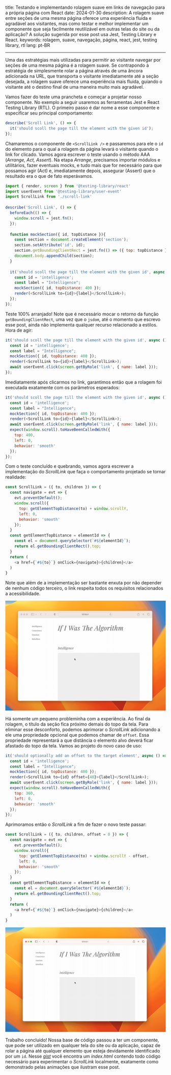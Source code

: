title: Testando e implementando rolagem suave em links de navegação para a própria página com React
date: 2024-01-30
description: A rolagem suave entre seções de uma mesma página oferece uma experiência fluida e agradável aos visitantes, mas como testar e melhor implementar um componente que seja facilmente reutilizável em outras telas do site ou da aplicação? A solução sugerida por esse post usa Jest, Testing Library e React.
keywords: rolagem, suave, navegação, página, react, jest, testing library, rtl
lang: pt-BR

---

Uma das estratégias mais utilizadas para permitir ao visitante navegar por seções de uma mesma página é a rolagem suave. Se contrapondo à estratégia de simplesmente rolar a página através de uma âncora adicionada na URL, que transporta o visitante imediatamente até a seção desejada, a rolagem suave oferece uma experiência mais fluida, guiando o visitante até o destino final de uma maneira muito mais agradável.

Vamos fazer do teste uma prancheta e começar a projetar nosso componente. No exemplo a seguir usaremos as ferramentas Jest e React Testing Library (RTL). O primeiro passo é dar nome a esse componente e especificar seu principal comportamento:

``` javascript
describe('Scroll Link', () => {
  it('should scoll the page till the element with the given id');
});
```

Chamaremos o componente de `<ScrollLink />` e passaremos para ele o `id` do elemento para o qual a rolagem da página levará o visitante quando o link for clicado. Vamos agora escrever o teste usando o método AAA (*Arrange, Act, Assert*). Na etapa *Arrange*, precisamos importar módulos e utilitários, fazer eventuais mocks, e tudo mais que for necessário para que possamos agir (Act) e, imediatamente depois, assegurar (Assert) que o resultado era o que de fato esperávamos.

``` javascript
import { render, screen } from '@testing-library/react'
import userEvent from '@testing-library/user-event'
import ScrollLink from './scroll-link'

describe('Scroll Link', () => {
  beforeEach(() => {
    window.scroll = jest.fn();
  });

  function mockSection({ id, topDistance }){
    const section = document.createElement('section');
    section.setAttribute('id', id);
    section.getBoundingClientRect = jest.fn(() => ({ top: topDistance }));
    document.body.appendChild(section);
  }

  it('should scoll the page till the element with the given id', async () => {
    const id = 'intelligence';
    const label = "Intelligence";
    mockSection({ id, topDistance: 400 });
    render(<ScrollLink to={id}>{label}</ScrollLink>);
  });
});
```

Teste 100% arranjado! Note que é necessário mocar o retorno da função `getBoundingClientRect`, uma vez que o `jsdom`, até o momento que escrevo esse post, ainda não implementa qualquer recurso relacionado a estilos. Hora de agir:

``` javascript
it('should scoll the page till the element with the given id', async () => {
  const id = 'intelligence';
  const label = "Intelligence";
  mockSection({ id, topDistance: 400 });
  render(<ScrollLink to={id}>{label}</ScrollLink>);
  await userEvent.click(screen.getByRole('link', { name: label }));
});
```

Imediatamente após clicarmos no link, garantimos então que a rolagem foi executada exatamente com os parâmetros esperados:

``` javascript
it('should scoll the page till the element with the given id', async () => {
  const id = 'intelligence';
  const label = "Intelligence";
  mockSection({ id, topDistance: 400 });
  render(<ScrollLink to={id}>{label}</ScrollLink>);
  await userEvent.click(screen.getByRole('link', { name: label }));
  expect(window.scroll).toHaveBeenCalledWith({
    top: 400,
    left: 0,
    behavior: 'smooth'
  });
});
```

Com o teste concluído e quebrando, vamos agora escrever a implementação do *ScrollLink* que faça o comportamento projetado se tornar realidade:

``` javascript
const ScrollLink = ({ to, children }) => {
  const navigate = evt => {
    evt.preventDefault();
    window.scroll({
      top: getElementTopDistance(to) + window.scrollY,
      left: 0,
      behavior: 'smooth'
    });
  }
  const getElementTopDistance = elementId => {
    const el = document.querySelector(`#${elementId}`);
    return el.getBoundingClientRect().top;
  }
  return (
    <a href={`#${to}`} onClick={navigate}>{children}</a>
  )
}
```

Note que além de a implementação ser bastante enxuta por não depender de nenhum código terceiro, o link respeita todos os requisitos relacionados a acessibilidade.

![Animação exibindo o resultado da implementação inicial no browser](../../images/in-page-scroll-initial.gif)

Há somente um pequeno probleminha com a experiência. Ao final da rolagem, o título da seção fica próximo demais do topo da tela. Para eliminar esse desconforto, podemos aprimorar o *ScrollLink* adicionando a ele uma propriedade opcional que podemos chamar de `offset`. Essa propriedade representará a que distância o elemento alvo deverá ficar afastado do topo da tela. Vamos ao projeto do novo caso de uso:

``` javascript
it('should optionally add an offset to the target element', async () => {
  const id = 'intelligence';
  const label = "Intelligence";
  mockSection({ id, topDistance: 400 });
  render(<ScrollLink to={id} offset={40}>{label}</ScrollLink>);
  await userEvent.click(screen.getByRole('link', { name: label }));
  expect(window.scroll).toHaveBeenCalledWith({
    top: 360,
    left: 0,
    behavior: 'smooth'
  });
});
```

Aprimoramos então o *ScrollLink* a fim de fazer o novo teste passar:

``` javascript
const ScrollLink = ({ to, children, offset = 0 }) => {
  const navigate = evt => {
    evt.preventDefault();
    window.scroll({
      top: getElementTopDistance(to) + window.scrollY - offset,
      left: 0,
      behavior: 'smooth'
    });
  }
  const getElementTopDistance = elementId => {
    const el = document.querySelector(`#${elementId}`);
    return el.getBoundingClientRect().top;
  }
  return (
    <a href={`#${to}`} onClick={navigate}>{children}</a>
  )
}
```

![Animação exibindo o resultado da implementação da nova propriedade offset no browser](../../images/in-page-scroll-final.gif)

Trabalho concluído! Nossa base de código passou a ter um componente, que pode ser utilizado em qualquer tela do site ou da aplicação, capaz de rolar a página até qualquer elemento que esteja devidamente identificado por um `id`. Nesse [*gist*](https://gist.github.com/rafaelcamargo/dfd3f4b8f52534af7bfa039b7f7539a6) você encontra um *index.html* contendo todo código necessário para experimentar o *ScrollLink* localmente, exatamente como demonstrado pelas animações que ilustram esse post.
